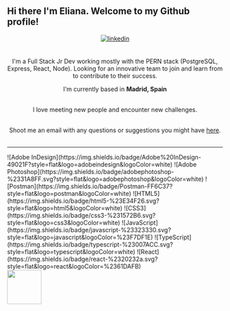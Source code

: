 ## Hi there I'm Eliana. Welcome to my Github profile! 
<div align="center">
<a href="https://www.linkedin.com/in/elianagasparinquero" target="_blank">
<img src=https://img.shields.io/badge/linkedin-%2300acee.svg?color=405DE6&style=for-the-badge&logo=linkedin&logoColor=white alt=linkedin style="margin-bottom: 5px;" />
</a>
<br />
<br />

I'm a Full Stack Jr Dev working mostly with the PERN stack (PostgreSQL, Express, React, Node). Looking for an innovative team to join and learn from to contribute to their success. 
<br />

I'm currently based in **Madrid, Spain**

<br />
I love meeting new people and encounter new challenges. 
<br />
<br />

Shoot me an email with any questions or suggestions you might have <a href="mailto:elianagasparinquero@gmail.com">here</a>.
<br />
<br />

</div>
<hr>
![Adobe InDesign](https://img.shields.io/badge/Adobe%20InDesign-49021F?style=flat&logo=adobeindesign&logoColor=white) ![Adobe Photoshop](https://img.shields.io/badge/adobephotoshop-%2331A8FF.svg?style=flat&logo=adobephotoshop&logoColor=white) ![Postman](https://img.shields.io/badge/Postman-FF6C37?style=flat&logo=postman&logoColor=white) ![HTML5](https://img.shields.io/badge/html5-%23E34F26.svg?style=flat&logo=html5&logoColor=white) ![CSS3](https://img.shields.io/badge/css3-%231572B6.svg?style=flat&logo=css3&logoColor=white) ![JavaScript](https://img.shields.io/badge/javascript-%23323330.svg?style=flat&logo=javascript&logoColor=%23F7DF1E) ![TypeScript](https://img.shields.io/badge/typescript-%23007ACC.svg?style=flat&logo=typescript&logoColor=white) ![React](https://img.shields.io/badge/react-%2320232a.svg?style=flat&logo=react&logoColor=%2361DAFB) <br> <img src="https://www.cypress.io/cypress_logo_social.png" width="80px"/>

